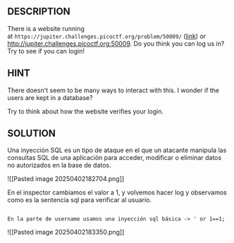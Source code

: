 
## DESCRIPTION
There is a website running at `https://jupiter.challenges.picoctf.org/problem/50009/` ([link](https://jupiter.challenges.picoctf.org/problem/50009/)) or http://jupiter.challenges.picoctf.org:50009. Do you think you can log us in? Try to see if you can login!
## HINT

There doesn't seem to be many ways to interact with this. I wonder if the users are kept in a database?

Try to think about how the website verifies your login.

## SOLUTION

Una inyección SQL  es un tipo de ataque en el que un atacante manipula las consultas SQL de una aplicación para acceder, modificar o eliminar datos no autorizados en la base de datos.

![[Pasted image 20250402182704.png]]

En el inspector cambiamos el valor a 1, y volvemos hacer log y observamos como es la sentencia sql para verificar al usuario. 

````

En la parte de username usamos una inyección sql básica -> ' or 1==1;
````

![[Pasted image 20250402183350.png]]



